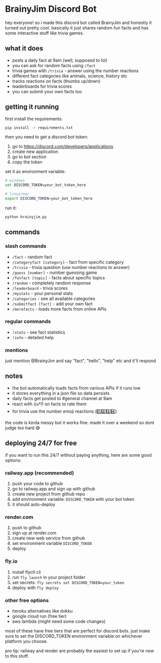 # BrainyJim Discord Bot

hey everyone! so i made this discord bot called BrainyJim and honestly it turned out pretty cool. basically it just shares random fun facts and has some interactive stuff like trivia games.

## what it does

- posts a daily fact at 9am (well, supposed to lol)
- you can ask for random facts using `/fact` 
- trivia games with `/trivia` - answer using the number reactions
- different fact categories like animals, science, history etc
- tracks reactions on facts (thumbs up/down)
- leaderboards for trivia scores
- you can submit your own facts too

## getting it running

first install the requirements:
```bash
pip install -r requirements.txt
```

then you need to get a discord bot token:
1. go to https://discord.com/developers/applications
2. create new application 
3. go to bot section
4. copy the token

set it as environment variable:
```bash
# windows
set DISCORD_TOKEN=your_bot_token_here

# linux/mac  
export DISCORD_TOKEN=your_bot_token_here
```

run it:
```bash
python brainyjim.py
```

## commands

### slash commands
- `/fact` - random fact
- `/categoryfact [category]` - fact from specific category  
- `/trivia` - trivia question (use number reactions to answer)
- `/guess [number]` - number guessing game
- `/funfact [topic]` - facts about specific topics
- `/random` - completely random response
- `/leaderboard` - trivia scores
- `/mystats` - your personal stats
- `/categories` - see all available categories
- `/submitfact [fact]` - add your own fact
- `/morefacts` - loads more facts from online APIs

### regular commands  
- `!stats` - see fact statistics
- `!info` - detailed help

### mentions
just mention @BrainyJim and say "fact", "hello", "help" etc and it'll respond

## notes

- the bot automatically loads facts from various APIs if it runs low
- it stores everything in a json file so data persists
- daily facts get posted to #general channel at 9am
- react with 👍/👎 on facts to rate them
- for trivia use the number emoji reactions (1️⃣2️⃣3️⃣4️⃣)

the code is kinda messy but it works fine. made it over a weekend so dont judge too hard 😅

## deploying 24/7 for free

if you want to run this 24/7 without paying anything, here are some good options:

### railway.app (recommended)
1. push your code to github
2. go to railway.app and sign up with github
3. create new project from github repo
4. add environment variable: `DISCORD_TOKEN` with your bot token
5. it should auto-deploy

### render.com  
1. push to github
2. sign up at render.com
3. create new web service from github
4. set environment variable `DISCORD_TOKEN`
5. deploy

### fly.io
1. install flyctl cli
2. run `fly launch` in your project folder  
3. set secrets: `fly secrets set DISCORD_TOKEN=your_token`
4. deploy with `fly deploy`

### other free options
- heroku alternatives like dokku
- google cloud run (free tier)
- aws lambda (might need some code changes)

most of these have free tiers that are perfect for discord bots. just make sure to set the DISCORD_TOKEN environment variable on whichever platform you choose.

pro tip: railway and render are probably the easiest to set up if you're new to this stuff.
